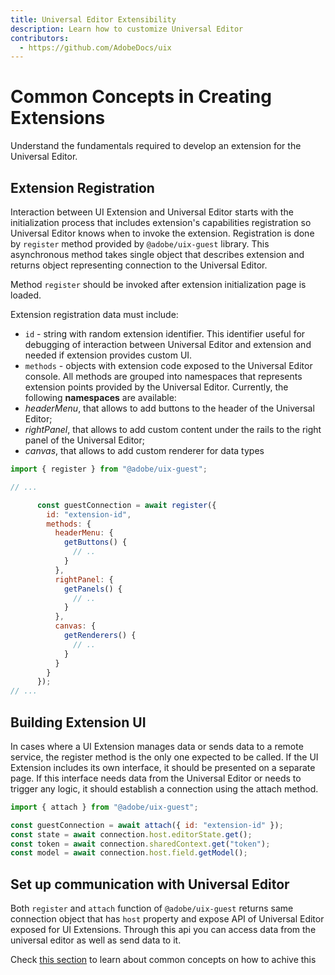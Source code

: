 ```yaml
---
title: Universal Editor Extensibility
description: Learn how to customize Universal Editor
contributors:
  - https://github.com/AdobeDocs/uix
---
```


# Common Concepts in Creating Extensions

Understand the fundamentals required to develop an extension for the Universal Editor.

## Extension Registration

Interaction between UI Extension and Universal Editor starts with the initialization process that includes extension's
capabilities registration so Universal Editor knows when to invoke the extension. Registration is done by `register` 
method provided by `@adobe/uix-guest` library. This asynchronous method takes single object that describes extension 
and returns object representing connection to the Universal Editor.

Method `register` should be invoked after extension initialization page is loaded.

Extension registration data must include:

- `id` - string with random extension identifier. This identifier useful for debugging of interaction between Universal
Editor and extension and needed if extension provides custom UI.
- `methods` - objects with extension code exposed to the Universal Editor console. All methods are grouped into 
namespaces that represents extension points provided by the Universal Editor.
Currently, the following **namespaces** are available:
- _headerMenu_, that allows to add buttons to the header of the Universal Editor;
- _rightPanel_, that allows to add custom content under the rails to the right panel of the Universal Editor;
- _canvas_, that allows to add custom renderer for data types

```js
import { register } from "@adobe/uix-guest";

// ...

      const guestConnection = await register({
        id: "extension-id",
        methods: {
          headerMenu: {
            getButtons() {
              // ..
            }
          },
          rightPanel: {
            getPanels() {
              // ..
            }
          },
          canvas: {
            getRenderers() {
              // ..
            }
          }
        }
      });
// ...
```
## Building Extension UI


In cases where a UI Extension manages data or sends data to a remote service, the register method is the only one expected to be called. If the UI Extension includes its own interface, it should be presented on a separate page. If this interface needs data from the Universal Editor or needs to trigger any logic, it should establish a connection using the attach method.

```js
import { attach } from "@adobe/uix-guest";

const guestConnection = await attach({ id: "extension-id" });
const state = await connection.host.editorState.get();
const token = await connection.sharedContext.get("token");
const model = await connection.host.field.getModel();
```

## Set up communication with Universal Editor

Both `register` and `attach` function of `@adobe/uix-guest` returns same connection object that has `host` property and
expose API of Universal Editor exposed for UI Extensions. Through this api you can access data from the universal editor as well as send data to it.

Check [this section](../data) to learn about common concepts on how to achive this 
